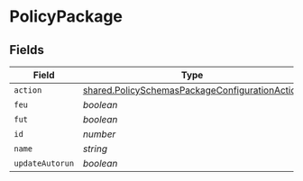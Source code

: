 # PolicyPackage


## Fields

| Field                                                                                                            | Type                                                                                                             | Required                                                                                                         | Description                                                                                                      | Example                                                                                                          |
| ---------------------------------------------------------------------------------------------------------------- | ---------------------------------------------------------------------------------------------------------------- | ---------------------------------------------------------------------------------------------------------------- | ---------------------------------------------------------------------------------------------------------------- | ---------------------------------------------------------------------------------------------------------------- |
| `action`                                                                                                         | [shared.PolicySchemasPackageConfigurationAction](../../models/shared/policyschemaspackageconfigurationaction.md) | :heavy_minus_sign:                                                                                               | N/A                                                                                                              |                                                                                                                  |
| `feu`                                                                                                            | *boolean*                                                                                                        | :heavy_minus_sign:                                                                                               | N/A                                                                                                              |                                                                                                                  |
| `fut`                                                                                                            | *boolean*                                                                                                        | :heavy_minus_sign:                                                                                               | N/A                                                                                                              |                                                                                                                  |
| `id`                                                                                                             | *number*                                                                                                         | :heavy_minus_sign:                                                                                               | N/A                                                                                                              | 1                                                                                                                |
| `name`                                                                                                           | *string*                                                                                                         | :heavy_minus_sign:                                                                                               | N/A                                                                                                              | Firefox.dmg                                                                                                      |
| `updateAutorun`                                                                                                  | *boolean*                                                                                                        | :heavy_minus_sign:                                                                                               | N/A                                                                                                              |                                                                                                                  |